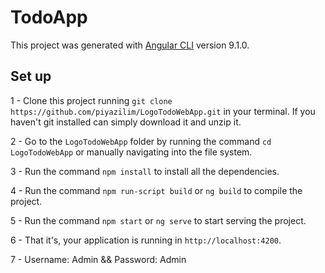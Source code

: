# TodoApp

This project was generated with [Angular CLI](https://github.com/angular/angular-cli) version 9.1.0.


## Set up

1 - Clone this project running `git clone https://github.com/piyazilim/LogoTodoWebApp.git` in your terminal. If you haven't git installed can simply download it and unzip it.

2 - Go to the `LogoTodoWebApp` folder by running the command `cd LogoTodoWebApp` or manually navigating into the file system.

3 - Run the command `npm install` to install all the dependencies.

4 - Run the command `npm run-script build` or `ng build` to compile the project.

5 - Run the command `npm start` or `ng serve` to start serving the project.

6 - That it's, your application is running in `http://localhost:4200`.

7 - Username: Admin && Password: Admin




